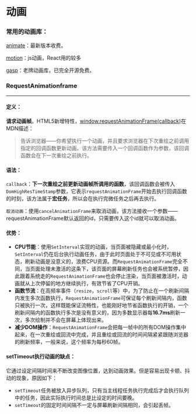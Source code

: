 

# 动画

### 常用的动画库：

[animate](https://animate.style/)：最新版本收费。

[motion](https://motion.dev/)：js动画，React用的较多

[gasp](https://gsap.com/)：老牌动画库，已完全开源免费。

### RequestAnimationframe

------

#### 定义：

**请求动画帧**。HTML5新增特性，[window.requestAnimationFrame(callback)](https://developer.mozilla.org/zh-CN/docs/Web/API/Window/requestAnimationFrame)在MDN描述：

> 告诉浏览器——你希望执行一个动画，并且要求浏览器在下次重绘之前调用指定的回调函数更新动画。该方法需要传入一个回调函数作为参数，该回调函数会在下一次重绘之前执行。

#### 语法：

`callback`：**下一次重绘之前更新动画帧所调用的函数**，该回调函数会被传入`DomHighResTimeStamp`参数，它表示`requestAnimationFrame`开始去执行回调函数的时刻，该方法属于**宏任务**，所以会在执行完微任务之后再去执行。

`取消动画`：使用`cancelAnimationFrame`来取消动画，该方法接收一个参数——requestAnimationFrame默认返回的id，只需要传入这个id就可以取消动画。

#### 优势：

- **CPU节能**：使用`SetInterval`实现的动画，当页面被隐藏或最小化时，`SetInterval`仍在后台执行动画任务，由于此时页面处于不可见或不可用状态，刷新动画是没意义的，浪费CPU资源。而`RequestAnimationFrame`完全不同，当页面处理未激活的这条下，该页面的屏幕刷新任务也会被系统暂停，因此跟着系统走的`RequestAnimationFrame`也会停止渲染，当页面被激活时，动画就从上次停留的地方继续执行，有效节省了CPU开销。
- **函数节流**：在高频率事件（`resize`，`scroll`等）中，为了防止在一个刷新间隔内发生多次函数执行，`RequestAnimationFrame`可保证每个刷新间隔内，函数只被执行一次，这样既能保证流畅性，也能刚好地节省函数执行的开销，一个刷新间隔内的函数执行多次是没有意义的，因为多数显示器每**16.7ms**刷新一次，多次绘制并不会在屏幕上体现出来。
- **减少DOM操作**：`RequestAnimationFrame`会把每一帧中的所有DOM操作集中起来，在一次重绘或回流中完成，并且重绘或回流的时间间隔紧紧跟随浏览器的刷新频率，一般来说，这个频率为每秒60帧。

#### setTimeout执行动画的缺点：

它通过设定间隔时间来不断改变图像位置，达到动画效果。但是容易出现卡顿、抖动的现象，原因如下：

- `setTimeout`任务被放入异步队列，只有当主线程任务执行完成后才会执行队列中的任务，因此实际执行时间总是比设定的时间要晚。
- `setTimeout`的固定时间间隔不一定与屏幕刷新间隔相同，会引起丢帧。

